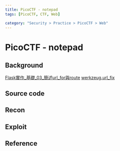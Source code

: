 ```yaml
---
title: PicoCTF - notepad
tags: [PicoCTF, CTF, Web]

category: "Security > Practice > PicoCTF > Web"
---
```


# PicoCTF - notepad
## Background
[Flask實作_基礎_03_簡述url_for與route](https://hackmd.io/@shaoeChen/BkApyHhgf?type=view)
[werkzeug.url_fix](https://tedboy.github.io/flask/generated/werkzeug.url_fix.html)
## Source code

## Recon

## Exploit

## Reference